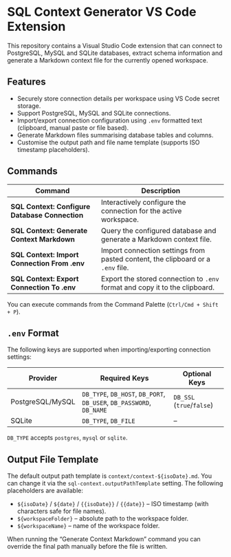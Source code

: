 # SQL Context Generator VS Code Extension

This repository contains a Visual Studio Code extension that can connect to PostgreSQL, MySQL and SQLite databases, extract schema information and generate a Markdown context file for the currently opened workspace.

## Features

- Securely store connection details per workspace using VS Code secret storage.
- Support PostgreSQL, MySQL and SQLite connections.
- Import/export connection configuration using `.env` formatted text (clipboard, manual paste or file based).
- Generate Markdown files summarising database tables and columns.
- Customise the output path and file name template (supports ISO timestamp placeholders).

## Commands

| Command | Description |
| --- | --- |
| **SQL Context: Configure Database Connection** | Interactively configure the connection for the active workspace. |
| **SQL Context: Generate Context Markdown** | Query the configured database and generate a Markdown context file. |
| **SQL Context: Import Connection From .env** | Import connection settings from pasted content, the clipboard or a `.env` file. |
| **SQL Context: Export Connection To .env** | Export the stored connection to `.env` format and copy it to the clipboard. |

You can execute commands from the Command Palette (`Ctrl/Cmd + Shift + P`).

## `.env` Format

The following keys are supported when importing/exporting connection settings:

| Provider | Required Keys | Optional Keys |
| --- | --- | --- |
| PostgreSQL/MySQL | `DB_TYPE`, `DB_HOST`, `DB_PORT`, `DB_USER`, `DB_PASSWORD`, `DB_NAME` | `DB_SSL` (`true`/`false`) |
| SQLite | `DB_TYPE`, `DB_FILE` | – |

`DB_TYPE` accepts `postgres`, `mysql` or `sqlite`.

## Output File Template

The default output path template is `context/context-${isoDate}.md`. You can change it via the `sql-context.outputPathTemplate` setting. The following placeholders are available:

- `${isoDate}` / `${date}` / `{{isoDate}}` / `{{date}}` – ISO timestamp (with characters safe for file names).
- `${workspaceFolder}` – absolute path to the workspace folder.
- `${workspaceName}` – name of the workspace folder.

When running the “Generate Context Markdown” command you can override the final path manually before the file is written.
